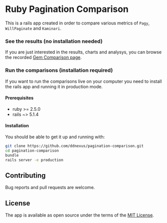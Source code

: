 # Ruby Pagination Comparison

This is a rails app created in order to compare various metrics of `Pagy`, `WillPaginate` and `Kaminari`.

### See the results (no installation needed)

If you are just interested in the results, charts and analysys, you can browse the recorded [Gem Comparison page](http://ddnexus.github.io/pagination-comparison/gems.html).

### Run the comparisons (installation required)

If you want to run the comparisons live on your computer you need to install the rails app and running it in production mode.

#### Prerequisites

- ruby >= 2.5.0
- rails ~> 5.1.4

#### Installation

You should be able to get it up and running with:

```bash
git clone https://github.com/ddnexus/pagination-comparison.git
cd pagination-comparison
bundle
rails server -e production
```

## Contributing

Bug reports and pull requests are welcome.


## License

The app is available as open source under the terms of the [MIT License](https://opensource.org/licenses/MIT).



